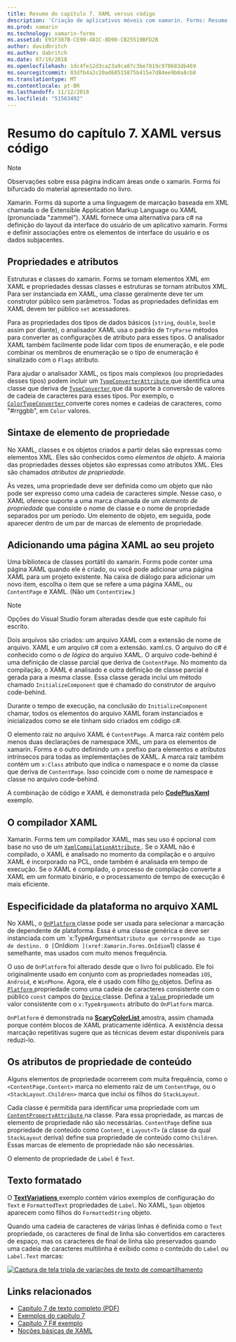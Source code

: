 ```yaml
---
title: Resumo do capítulo 7. XAML versus código
description: 'Criação de aplicativos móveis com xamarin. Forms: Resumo do capítulo 7. XAML versus código'
ms.prod: xamarin
ms.technology: xamarin-forms
ms.assetid: E91F387B-CE90-481C-8D90-CB25519BFD2B
author: davidbritch
ms.author: dabritch
ms.date: 07/19/2018
ms.openlocfilehash: 1dc4fe12d3ca23a9ca87c3be7819c970683db469
ms.sourcegitcommit: 03dfb4a2c20ad68515875b415e7d84ee9b0a8cb8
ms.translationtype: MT
ms.contentlocale: pt-BR
ms.lasthandoff: 11/12/2018
ms.locfileid: "51563492"
---
```

# <a name="summary-of-chapter-7-xaml-vs-code"></a>Resumo do capítulo 7. XAML versus código

> [!NOTE] 
> Observações sobre essa página indicam áreas onde o xamarin. Forms foi bifurcado do material apresentado no livro.

Xamarin. Forms dá suporte a uma linguagem de marcação baseada em XML chamada o de Extensible Application Markup Language ou XAML (pronunciada "zammel"). XAML fornece uma alternativa para c# na definição do layout da interface do usuário de um aplicativo xamarin. Forms e definir associações entre os elementos de interface do usuário e os dados subjacentes.

## <a name="properties-and-attributes"></a>Propriedades e atributos

Estruturas e classes do xamarin. Forms se tornam elementos XML em XAML e propriedades dessas classes e estruturas se tornam atributos XML. Para ser instanciada em XAML, uma classe geralmente deve ter um construtor público sem parâmetros. Todas as propriedades definidas em XAML devem ter público `set` acessadores.

Para as propriedades dos tipos de dados básicos (`string`, `double`, `bool`e assim por diante), o analisador XAML usa o padrão de `TryParse` métodos para converter as configurações de atributo para esses tipos. O analisador XAML também facilmente pode lidar com tipos de enumeração, e ele pode combinar os membros de enumeração se o tipo de enumeração é sinalizado com o `Flags` atributo.

Para ajudar o analisador XAML, os tipos mais complexos (ou propriedades desses tipos) podem incluir um [ `TypeConverterAttribute` ](xref:Xamarin.Forms.TypeConverterAttribute) que identifica uma classe que deriva de [ `TypeConverter` ](xref:Xamarin.Forms.TypeConverter) que dá suporte à conversão de valores de cadeia de caracteres para esses tipos. Por exemplo, o [ `ColorTypeConverter` ](xref:Xamarin.Forms.ColorTypeConverter) converte cores nomes e cadeias de caracteres, como "#rrggbb", em `Color` valores.

## <a name="property-element-syntax"></a>Sintaxe de elemento de propriedade

No XAML, classes e os objetos criados a partir delas são expressas como elementos XML. Eles são conhecidos como *elementos de objeto*. A maioria das propriedades desses objetos são expressas como atributos XML. Eles são chamados *atributos de propriedade*.

Às vezes, uma propriedade deve ser definida como um objeto que não pode ser expresso como uma cadeia de caracteres simple. Nesse caso, o XAML oferece suporte a uma marca chamada de um *elemento de propriedade* que consiste o nome de classe e o nome de propriedade separados por um período. Um elemento de objeto, em seguida, pode aparecer dentro de um par de marcas de elemento de propriedade.

## <a name="adding-a-xaml-page-to-your-project"></a>Adicionando uma página XAML ao seu projeto

Uma biblioteca de classes portátil do xamarin. Forms pode conter uma página XAML quando ele é criado, ou você pode adicionar uma página XAML para um projeto existente. Na caixa de diálogo para adicionar um novo item, escolha o item que se refere a uma página XAML, ou `ContentPage` e XAML. (Não um `ContentView`.)

> [!NOTE] 
> Opções do Visual Studio foram alteradas desde que este capítulo foi escrito.

Dois arquivos são criados: um arquivo XAML com a extensão de nome de arquivo. XAML e um arquivo c# com a extensão. xaml.cs. O arquivo do c# é conhecido como o *de lógica* do arquivo XAML. O arquivo code-behind é uma definição de classe parcial que deriva de `ContentPage`. No momento da compilação, o XAML é analisado e outra definição de classe parcial é gerada para a mesma classe. Essa classe gerada inclui um método chamado `InitializeComponent` que é chamado do construtor de arquivo code-behind.

Durante o tempo de execução, na conclusão do `InitializeComponent` chamar, todos os elementos do arquivo XAML foram instanciados e inicializados como se ele tinham sido criados em código c#.

O elemento raiz no arquivo XAML é `ContentPage`. A marca raiz contém pelo menos duas declarações de namespace XML, um para os elementos de xamarin. Forms e o outro definindo um `x` prefixo para elementos e atributos intrínsecos para todas as implementações de XAML. A marca raiz também contém um `x:Class` atributo que indica o namespace e o nome da classe que deriva de `ContentPage`. Isso coincide com o nome de namespace e classe no arquivo code-behind.

A combinação de código e XAML é demonstrada pelo [ **CodePlusXaml** ](https://github.com/xamarin/xamarin-forms-book-samples/tree/master/Chapter07) exemplo.

## <a name="the-xaml-compiler"></a>O compilador XAML

Xamarin. Forms tem um compilador XAML, mas seu uso é opcional com base no uso de um [ `XamlCompilationAttribute` ](xref:Xamarin.Forms.Xaml.XamlCompilationAttribute). Se o XAML não é compilado, o XAML é analisado no momento da compilação e o arquivo XAML é incorporado na PCL, onde também é analisada em tempo de execução. Se o XAML é compilado, o processo de compilação converte a XAML em um formato binário, e o processamento de tempo de execução é mais eficiente.

## <a name="platform-specificity-in-the-xaml-file"></a>Especificidade da plataforma no arquivo XAML

No XAML, o [ `OnPlatform` ](xref:Xamarin.Forms.OnPlatform`1) classe pode ser usada para selecionar a marcação de dependente de plataforma. Essa é uma classe genérica e deve ser instanciada com um `x:TypeArguments` atributo que corresponde ao tipo de destino. O [ `OnIdiom` ](xref:Xamarin.Forms.OnIdiom`1) classe é semelhante, mas usados com muito menos frequência.

O uso de `OnPlatform` foi alterado desde que o livro foi publicado. Ele foi originalmente usado em conjunto com as propriedades nomeadas `iOS`, `Android`, e `WinPhone`. Agora, ele é usado com filho [ `On` ](xref:Xamarin.Forms.On) objetos. Defina as [ `Platform` ](xref:Xamarin.Forms.On.Platform) propriedade como uma cadeia de caracteres consistente com o público `const` campos do [ `Device` ](xref:Xamarin.Forms.Device) classe. Defina a [ `Value` ](xref:Xamarin.Forms.On.Value) propriedade um valor consistente com o `x:TypeArguments` atributo do `OnPlatform` marca.

`OnPlatform` é demonstrada na [ **ScaryColorList** ](https://github.com/xamarin/xamarin-forms-book-samples/tree/master/Chapter07/ScaryColorList) amostra, assim chamada porque contém blocos de XAML praticamente idêntica. A existência dessa marcação repetitivas sugere que as técnicas devem estar disponíveis para reduzi-lo.

## <a name="the-content-property-attributes"></a>Os atributos de propriedade de conteúdo

Alguns elementos de propriedade ocorrerem com muita frequência, como o `<ContentPage.Content>` marca no elemento raiz de um `ContentPage`, ou o `<StackLayout.Children>` marca que inclui os filhos do `StackLayout`.

Cada classe é permitida para identificar uma propriedade com um [ `ContentPropertyAttribute` ](xref:Xamarin.Forms.ContentPropertyAttribute) na classe. Para essa propriedade, as marcas de elemento de propriedade não são necessárias. `ContentPage` define sua propriedade de conteúdo como `Content`, e `Layout<T>` (a classe da qual `StackLayout` deriva) define sua propriedade de conteúdo como `Children`. Essas marcas de elemento de propriedade não são necessárias.

O elemento de propriedade de `Label` é `Text`.

## <a name="formatted-text"></a>Texto formatado

O [ **TextVariations** ](https://github.com/xamarin/xamarin-forms-book-samples/tree/master/Chapter07/TextVariations) exemplo contém vários exemplos de configuração do `Text` e `FormattedText` propriedades de `Label`. No XAML, `Span` objetos aparecem como filhos do `FormattedString` objeto.

 Quando uma cadeia de caracteres de várias linhas é definida como o `Text` propriedade, os caracteres de final de linha são convertidos em caracteres de espaço, mas os caracteres de final de linha são preservados quando uma cadeia de caracteres multilinha é exibido como o conteúdo do `Label` ou `Label.Text` marcas:

 [![Captura de tela tripla de variações de texto de compartilhamento](images/ch07fg03-small.png "variações de texto formatado")](images/ch07fg03-large.png#lightbox "variações de texto formatado")

## <a name="related-links"></a>Links relacionados

- [Capítulo 7 de texto completo (PDF)](https://download.xamarin.com/developer/xamarin-forms-book/XamarinFormsBook-Ch07-Apr2016.pdf)
- [Exemplos do capítulo 7](https://github.com/xamarin/xamarin-forms-book-samples/tree/master/Chapter07)
- [Capítulo 7 F# exemplo](https://github.com/xamarin/xamarin-forms-book-samples/tree/master/Chapter07/FS/CodePlusXaml)
- [Noções básicas de XAML](~/xamarin-forms/xaml/xaml-basics/index.md)